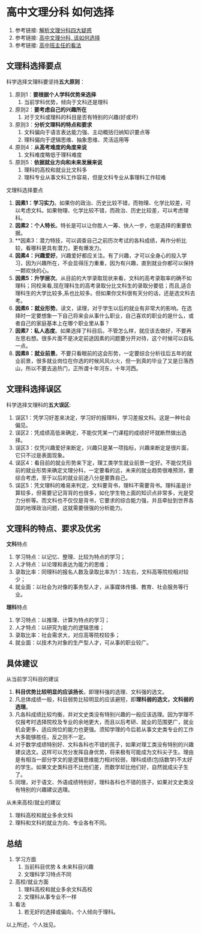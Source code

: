 <!--
 * @Author: Scfan
 * @Date: 2018-12-20 20:21:38
 * @LastEditors: Scfan
 * @LastEditTime: 2018-12-23 19:02:42
 * @Description: 工作&amp;学习&amp;生活
 * @Email: 643566992@qq.com
 * @Company: 上海
 * @version: V1.0
 -->

# 高中文理分科 如何选择

1. 参考链接: [解析文理分科四大疑惑](https://mparticle.uc.cn/article.html?uc_param_str=frdnsnpfvecpntnwprdssskt&zzd_from=smsc-high&dl_type=2&app=smds-iflow&from_sm=kkframe#!wm_aid=eef0ff97a4224843b694fe1d94c0b344!!wm_id=49bc3823e6c54a7c9fe7161fd2e5e18e!!recoid=e2d9185215b0b272dc35193fafb5c440)
2. 参考链接: [高中文理分科, 该如何选择](https://mparticle.uc.cn/article.html?uc_param_str=frdnsnpfvecpntnwprdssskt&zzd_from=smsc-high&dl_type=2&app=smds-iflow&from_sm=kkframe#!wm_aid=acca2852e35e47729a927e7ec1b280f4!!wm_id=3e4de07b592846fb82d7ef3fe305530c!!recoid=e2d9185215b0b272dc35193fafb5c440)
3. 参考链接: [高中班主任的看法](https://baijiahao.baidu.com/s?id=1596628360736490705&wfr=spider&for=pc)

## 文理科选择要点

科学选择文理科要坚持**五大原则**：

1. 原则1：**要根据个人学科优势来选择**
   1. 当前学科优势，倾向于文科还是理科
2. 原则2：**要考虑自己的兴趣所在**
   1. 对于文科或理科的科目是否有特别的兴趣(好或坏)
3. 原则3：**分析文理科的特点和要求**
   1. 文科偏向于语言表达能力强、主动概括归纳知识要点等
   2. 理科偏向于逻辑思维、抽象思维、灵活运用等
4. 原则4：**从高考难度的角度来说**
   1. 文科难度略低于理科难度
5. 原则5：**依据就业方向和未来发展来说**
   1. 理科的高校和就业比文科多
   2. 理科专业从事文科工作容易，但是文科专业从事理科工作较难

文理科选择要点

1. **因素1：学习实力**。如果你的政治、历史比较不错，而物理、化学比较差，可以考虑文科。如果物理、化学比较不错，而政治、历史比较差，可以考虑理科。
2. **因素2：个人特长**。特长是可以让你胜人一筹、快人一步，也是选择的重要依据。
3. **因素3：潜力特技，可以调查自己之前历次考试的各科成绩，再作分析比较，看哪科更具有潜力，更有爆发力。
4. **因素4：兴趣爱好**。兴趣爱好都应关注。有了兴趣，才可以全身心的投入学习，因为兴趣所在，不会显得压力重重，因为有兴趣，直到就业你都可以保持一颗欢快的心。
5. **因素5：升学层次**。从目前的大学录取现状来看，文科的高考录取率的确不如理科；同校来看,现在理科生的高考录取分比文科生的录取分要低；而且,适合理科生的大学比较多,系也比较多。但如果你文科很有天分的话，还是选文科去考。
6. **因素6：就业形势**。读文，读理，对于学生以后的就业有非常大的影响。在选择时一定要想象一下自己将来会从事什么职业，自己喜欢的职业的是什么，或者自己的家庭基本上在哪个职业里从事？
7. **因素7：私人态度**。如果选择了科目后。不管怎么样，就应该去做好，不要再左思右想。很多片面不是决定前途因素的问题要分开对待，这个时候可以自私一点。
8. **因素8：就业前景**。不要只看眼前的这会形势，一定要综合分析往后五年的就业前景，很多就业岗位在你选的时候风风火火，但一到真的毕业了又是日落西山，所以不要去追热门，正所谓十年河东，十年河西。

## 文理科选择误区

科学选择文理科的**五大误区**:

1. 误区1：凭学习好差来决定，学习好的报理科，学习差报文科。这是一种社会偏见。
2. 误区2：凭成绩高低来确定，不能仅凭某一门课程的成绩好坏就断然做出选择。
3. 误区3：仅凭兴趣爱好来断定，兴趣只是某一项指标，兴趣来断定是很片面，它只不过是表面现象。
4. 误区4：看目前的就业形势来下定，理工类学生就业前景一定好。不能仅凭目前的就业形势来确定文理分科，一定要看的远，未来的就业趋势很难预测，要综合考虑，至于以后的就业前途八分是要靠自己。
5. 误区5：凭文理科的难易来判定，文科要背书，理科不需要背书。理科虽是计算较多，但需要记记背背的也很多，如化学生物上面的知识点非常多，光是受力分析等。而文科也不仅仅是背书，它要求的综合能力强，并且牵扯到世界各国的地理政治问题，这就需要很强的分析能力。

## 文理科的特点、要求及优劣

**文科**特点

1. 学习特点：以记忆、整理、比较为特点的学习；
2. 人才特点：以论理和表达为能力的思维；
3. 录取比率：同理科的报名人数及录取比率为1：3左右，文科高等院校相对较少；
4. 就业面：以社会为对像的事务型人才，从事媒体传播、教育、社会服务等行业。

**理科**特点

1. 学习特点：以推理、计算为特点的学习；
2. 人才特点：以研究为能力的逻辑思维；
3. 录取比率：社会需求大，对应高等院校较多；
4. 就业面：以技术为对象的生产型人才，可从事的职业较广。

## 具体建议

从当前学习科目的建议

1. **科目优势比较明显的应该扬长**，即理科强的选理、文科强的选文。
2. 凡总体成绩一般，科目弱势比较明显的应该避短，即**理科弱的选文，文科弱的选理**。
3. 凡各科成绩比较均衡，并对文史类没有特别兴趣的一般应该选理。因为学理不仅报考时选择院校及专业的余地更大，而且以后考研、就业的范围更广，就业机会更多，适应岗位的能力也更强。须知学理的今后若从事文史类专业的工作大多能够胜任，反之则不一定。
4. 对于数学成绩特别好、文科各科也不错的孩子，如果对理工类没有特别的兴趣建议选文。这样可以充分发挥自身优势，将来极有可能成为文科尖子生。理由是有相当一部分学文的是逻辑思维能力相对较弱，理科成绩(包括数学)不太好的学生。如果文史类科目不比他们差，而数学却比他们好，自然就成尖子生了。
5. 同理，对于语文、外语成绩特别好，理科各科也不错的孩子，如果对文史类没有特别的兴趣建议选理。

从未来高校/就业的建议

1. 理科高校和就业多余文科
2. 理科和文科的就业方向、专业各有不同。

## 总结

1. 学习方面
   1. 当前科目优势 & 未来科目兴趣
   2. 文理科学习特点不同
2. 高校/就业方面
   1. 理科高校和就业多余文科高校
   2. 文理科从事专业不一样
3. 看法
   1. 若无好的选择或偏向，个人倾向于理科。

以上所述，个人拙见。
